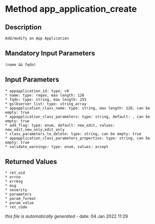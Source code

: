 # Method app_application_create

## Description
	Add/modify an App Application

## Mandatory Input Parameters
	(name && fqdn)

## Input Parameters
	* appapplication_id: type: >0
	* name: type: regex, max length: 128
	* fqdn: type: string, max length: 255
	* gslbserver_list: type: string_array
	* appapplication_class_name: type: string, max length: 128, can be empty: true
	* appapplication_class_parameters: type: string, default: , can be empty: true
	* add_flag: type: enum, default: new_edit, values: new_edit,new_only,edit_only
	* class_parameters_to_delete: type: string, can be empty: true
	* appapplication_class_parameters_properties: type: string, can be empty: true
	* validate_warnings: type: enum, values: accept

## Returned Values
	* ret_oid
	* errno
	* errmsg
	* msg
	* severity
	* parameters
	* param_format
	* param_value
	* ret_code


*this file is automatically generated* - date: 04 Jan 2022 11:29